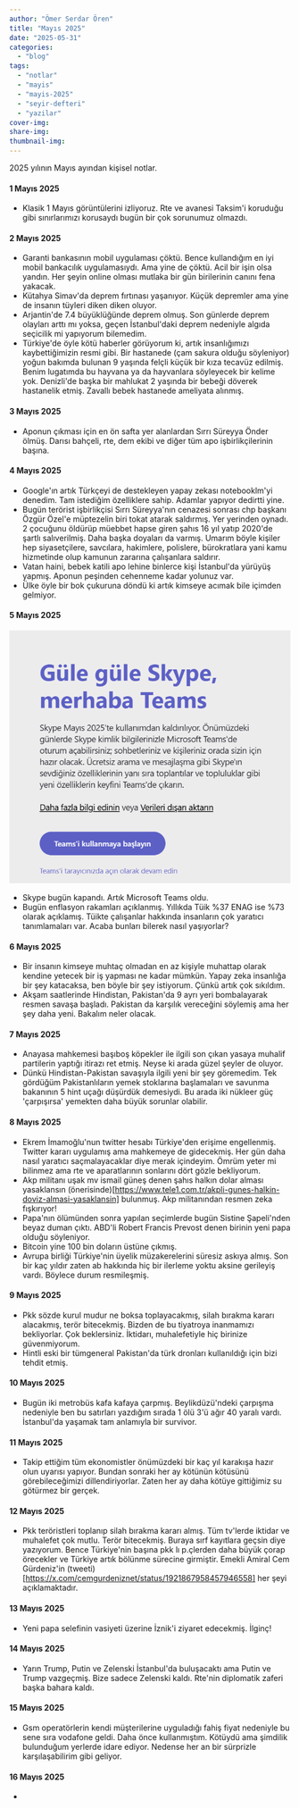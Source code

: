 ```yaml
---
author: "Ömer Serdar Ören"
title: "Mayıs 2025"
date: "2025-05-31"
categories: 
  - "blog"
tags: 
  - "notlar"
  - "mayis"
  - "mayis-2025"
  - "seyir-defteri"
  - "yazilar"
cover-img: 
share-img: 
thumbnail-img: 
---
```


2025 yılının Mayıs ayından kişisel notlar.

#### 1 Mayıs 2025

- Klasik 1 Mayıs görüntülerini izliyoruz. Rte ve avanesi Taksim'i koruduğu gibi sınırlarımızı korusaydı bugün bir çok sorunumuz olmazdı.

#### 2 Mayıs 2025

- Garanti bankasının mobil uygulaması çöktü. Bence kullandığım en iyi mobil bankacılık uygulamasıydı. Ama yine de çöktü. Acil bir işin olsa yandın. Her şeyin online olması mutlaka bir gün birilerinin canını fena yakacak.
- Kütahya Simav'da deprem fırtınası yaşanıyor. Küçük depremler ama yine de insanın tüyleri diken diken oluyor.
- Arjantin'de 7.4 büyüklüğünde deprem olmuş. Son günlerde deprem olayları arttı mı yoksa, geçen İstanbul'daki deprem nedeniyle algıda seçicilik mi yapıyorum bilemedim.
- Türkiye'de öyle kötü haberler görüyorum ki, artık insanlığımızı kaybettiğimizin resmi gibi. Bir hastanede (çam sakura olduğu söyleniyor) yoğun bakımda bulunan 9 yaşında felçli küçük bir kıza tecavüz edilmiş. Benim lugatımda bu hayvana ya da hayvanlara söyleyecek bir kelime yok. Denizli'de başka bir mahlukat 2 yaşında bir bebeği döverek hastanelik etmiş. Zavallı bebek hastanede ameliyata alınmış.

#### 3 Mayıs 2025

- Aponun çıkması için en ön safta yer alanlardan Sırrı Süreyya Önder ölmüş. Darısı bahçeli, rte, dem ekibi ve diğer tüm apo işbirlikçilerinin başına.

#### 4 Mayıs 2025

- Google'ın artık Türkçeyi de destekleyen yapay zekası notebooklm'yi denedim. Tam istediğim  özelliklere sahip. Adamlar yapıyor dedirtti yine.
- Bugün terörist işbirlikçisi Sırrı Süreyya'nın cenazesi sonrası chp başkanı Özgür Özel'e müptezelin biri tokat atarak saldırmış. Yer yerinden oynadı. 2 çocuğunu öldürüp müebbet hapse giren şahıs 16 yıl yatıp 2020'de şartlı salıverilmiş. Daha başka doyaları da varmış. Umarım böyle kişiler hep siyasetçilere, savcılara, hakimlere, polislere, bürokratlara yani kamu hizmetinde olup kamunun zararına çalışanlara saldırır.
- Vatan haini, bebek katili apo lehine binlerce kişi İstanbul'da yürüyüş yapmış. Aponun peşinden cehenneme kadar yolunuz var.
- Ülke öyle bir bok çukuruna döndü ki artık kimseye acımak bile içimden gelmiyor.

#### 5 Mayıs 2025

![](/assets/img/2025/05/skype-kapandi-ekran-resmi-2025-05-05.png)

- Skype bugün kapandı. Artık Microsoft Teams oldu.
- Bugün enflasyon rakamları açıklanmış. Yıllıkda Tüik %37 ENAG ise %73 olarak açıklamış. Tüikte çalışanlar hakkında insanların çok yaratıcı tanımlamaları var. Acaba bunları bilerek nasıl yaşıyorlar?

#### 6 Mayıs 2025

- Bir insanın kimseye muhtaç olmadan en az kişiyle muhattap olarak kendine yetecek bir iş yapması ne kadar mümkün. Yapay zeka  insanlığa bir şey katacaksa, ben böyle bir şey istiyorum. Çünkü artık çok sıkıldım.
- Akşam saatlerinde Hindistan, Pakistan'da 9 ayrı yeri bombalayarak resmen savaşa başladı. Pakistan da karşılık vereceğini söylemiş ama her şey daha yeni. Bakalım neler olacak.

#### 7 Mayıs 2025

- Anayasa mahkemesi başıboş köpekler ile ilgili son çıkan yasaya muhalif partilerin yaptığı itirazı ret etmiş. Neyse ki arada güzel şeyler de oluyor.
- Dünkü Hindistan-Pakistan savaşıyla ilgili yeni bir şey göremedim. Tek gördüğüm Pakistanlıların yemek stoklarına başlamaları ve savunma bakanının 5 hint uçağı düşürdük demesiydi. Bu arada iki nükleer güç 'çarpışırsa' yemekten daha büyük sorunlar olabilir.

#### 8 Mayıs 2025

- Ekrem İmamoğlu'nun twitter hesabı Türkiye'den erişime engellenmiş. Twitter kararı uygulamış ama mahkemeye de gidecekmiş. Her gün daha nasıl yaratıcı saçmalayacaklar diye merak içindeyim. Ömrüm yeter mi bilinmez ama rte ve aparatlarının sonlarını dört gözle bekliyorum.
- Akp militanı uşak mv ismail güneş denen şahıs halkın dolar alması yasaklansın (önerisinde)[https://www.tele1.com.tr/akpli-gunes-halkin-doviz-almasi-yasaklansin] bulunmuş. Akp militanından resmen zeka fışkırıyor!
- Papa'nın ölümünden sonra yapılan seçimlerde bugün Sistine Şapeli'nden beyaz duman çıktı. ABD'li Robert Francis Prevost denen birinin yeni papa olduğu söyleniyor.
- Bitcoin yine 100 bin doların üstüne çıkmış.
- Avrupa birliği Türkiye'nin üyelik müzakerelerini süresiz askıya almış. Son bir kaç yıldır zaten ab hakkında hiç bir ilerleme yoktu aksine gerileyiş vardı. Böylece durum resmileşmiş.

#### 9 Mayıs 2025

- Pkk sözde kurul mudur ne boksa toplayacakmış, silah bırakma kararı alacakmış, terör bitecekmiş. Bizden de bu tiyatroya inanmamızı bekliyorlar. Çok beklersiniz. İktidarı, muhalefetiyle hiç birinize güvenmiyorum.
- Hintli eski bir tümgeneral Pakistan'da türk dronları kullanıldığı için bizi tehdit etmiş.

#### 10 Mayıs 2025

- Bugün iki metrobüs kafa kafaya çarpmış. Beylikdüzü'ndeki çarpışma nedeniyle ben bu satırları yazdığım sırada 1 ölü 3'ü ağır 40 yaralı vardı. İstanbul'da yaşamak tam anlamıyla bir survivor.

#### 11 Mayıs 2025

- Takip ettiğim tüm ekonomistler önümüzdeki bir kaç yıl karakışa hazır olun uyarısı yapıyor. Bundan sonraki her ay kötünün kötüsünü görebileceğimizi dillendiriyorlar. Zaten her ay daha kötüye gittiğimiz su götürmez bir gerçek.

#### 12 Mayıs 2025

- Pkk teröristleri toplanıp silah bırakma kararı almış. Tüm tv'lerde iktidar ve muhalefet çok mutlu. Terör bitecekmiş. Buraya sırf kayıtlara geçsin diye yazıyorum. Bence Türkiye'nin başına pkk lı p.çlerden daha büyük çorap örecekler ve Türkiye artık bölünme sürecine girmiştir. Emekli Amiral Cem Gürdeniz'in (tweeti)[https://x.com/cemgurdeniznet/status/1921867958457946558] her şeyi açıklamaktadır.

#### 13 Mayıs 2025

- Yeni papa selefinin vasiyeti üzerine İznik'i ziyaret edecekmiş. İlginç!

#### 14 Mayıs 2025

- Yarın Trump, Putin ve Zelenski İstanbul'da buluşacaktı ama Putin ve Trump vazgeçmiş. Bize sadece Zelenski kaldı. Rte'nin diplomatik zaferi başka bahara kaldı.

#### 15 Mayıs 2025

- Gsm operatörlerin kendi müşterilerine uyguladığı fahiş fiyat nedeniyle bu sene sıra vodafone geldi. Daha önce kullanmıştım. Kötüydü ama şimdilik bulunduğum yerlerde idare ediyor. Nedense her an bir sürprizle karşılaşabilirim gibi geliyor.

#### 16 Mayıs 2025

- 